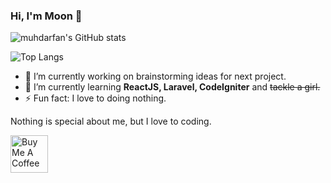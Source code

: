 ### Hi, I'm Moon 👋
![muhdarfan's GitHub stats](https://github-readme-stats.vercel.app/api?username=moon1100&show_icons=true&theme=radical)

![Top Langs](https://github-readme-stats.vercel.app/api/top-langs/?username=muhdarfan&layout=compact)

- 🔭 I’m currently working on brainstorming ideas for next project.
- 🌱 I’m currently learning <b>ReactJS, Laravel, CodeIgniter</b> and <strike>tackle a girl.</strike>
- ⚡ Fun fact: I love to doing nothing.

Nothing is special about me, but I love to coding.

<a href="https://www.buymeacoffee.com/muhdarfan" target="_blank"><img src="https://cdn.buymeacoffee.com/buttons/v2/default-yellow.png" alt="Buy Me A Coffee" style="height: 60px !important;width: 60px !important;" ></a>
